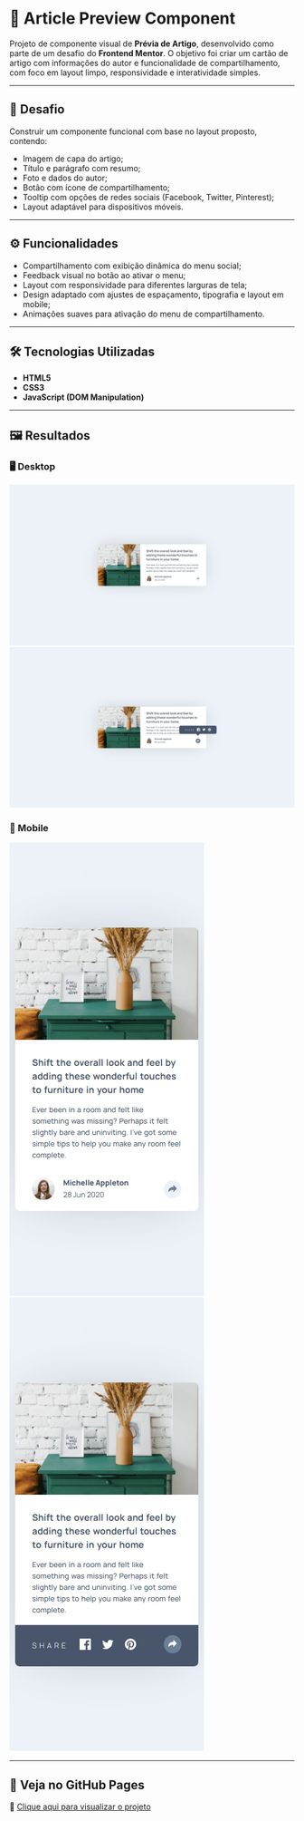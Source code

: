 # 📰 Article Preview Component

Projeto de componente visual de **Prévia de Artigo**, desenvolvido como parte de um desafio do **Frontend Mentor**. O objetivo foi criar um cartão de artigo com informações do autor e funcionalidade de compartilhamento, com foco em layout limpo, responsividade e interatividade simples.

---

## 📌 Desafio

Construir um componente funcional com base no layout proposto, contendo:

- Imagem de capa do artigo;
- Título e parágrafo com resumo;
- Foto e dados do autor;
- Botão com ícone de compartilhamento;
- Tooltip com opções de redes sociais (Facebook, Twitter, Pinterest);
- Layout adaptável para dispositivos móveis.

---

## ⚙️ Funcionalidades

- Compartilhamento com exibição dinâmica do menu social;
- Feedback visual no botão ao ativar o menu;
- Layout com responsividade para diferentes larguras de tela;
- Design adaptado com ajustes de espaçamento, tipografia e layout em mobile;
- Animações suaves para ativação do menu de compartilhamento.

---

## 🛠️ Tecnologias Utilizadas

- **HTML5**
- **CSS3**
- **JavaScript (DOM Manipulation)**

---

## 🖼️ Resultados

### 🖥️ Desktop

<img src="./src/resultados/Monitor-Full-HD-(padrao)-1920x1080.png">
<img src="./src/resultados/Monitor-Full-HD-(padrao)-1920x1080-active.png">

### 📱 Mobile

<img src="./src/resultados/Galaxy-A50-344x800.png">
<img src="./src/resultados/Galaxy-A50-344x800-active.png">

---

## 🔗 Veja no GitHub Pages

🔗 [Clique aqui para visualizar o projeto](https://inocenciooo.github.io/article-preview/)
